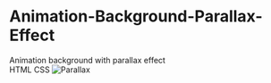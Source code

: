 # Animation-Background-Parallax-Effect
Animation background with parallax effect  
HTML  CSS
![Parallax](https://github.com/Alex-Stranger-Dev/Animation-Background-Parallax-Effect/assets/118556086/2b009bbd-cd3d-419d-bd01-4684f6158748)
